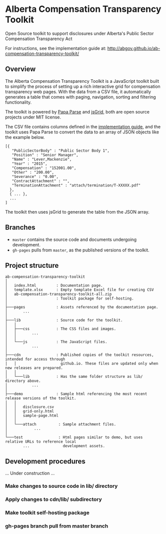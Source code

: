 # Alberta Compensation Transparency Toolkit
Open Source toolkit to support disclosures under Alberta's Public Sector Compensation Transparency Act

For instructions, see the implementation guide at: http://abgov.github.io/ab-compensation-transparency-toolkit/

## Overview

The Alberta Compensation Transparency Toolkit is a JavaScript toolkit built to simplify the process of setting up a rich interactive grid for compensation transparency web pages. With the data from a CSV file, it automatically generates a table that comes with paging, navigation, sorting and filtering functionality.

The toolkit is powered by [Papa Parse](http://papaparse.com/) and [jsGrid](http://js-grid.com/), both are open source projects under MIT license.

The CSV file contains columns defined in the [implementation guide](http://abgov.github.io/ab-compensation-transparency-toolkit/), and the toolkit uses Papa Parse to convert the data to an array of JSON objects like the example below.
```
[{
   "PublicSectorBody" : "Public Sector Body 1",
   "Position" : "Senior Manager",
   "Name" : "Lever,Mackenzie",
   "Year" : "2015",
   "Compensation" : "152001.00",
   "Other" : "200.00",
   "Severance" : "0.00",
   "ContractAttachment" : "",
   "TerminationAttachment" : "attach/termination/T-XXXXX.pdf"
  },
  { ... },
  ...
]
```

The toolkit then uses jsGrid to generate the table from the JSON array.

## Branches
- `master` contains the source code and documents undergoing development.
- `gh-pages` pulls from `master`, as the published versions of the toolkit.

## Project structure
```
ab-compensation-transparency-toolkit
│
│   index.html         : Documentation page.
│   template.xlsx      : Empty template Excel file for creating CSV
│   ab-compensation-transparency-toolkit-all.zip
│                      : Toolkit package for self-hosting.
│
├───pages              : Assets referenced by the documentation page.
│       ...
│
├───lib                : Source code for the toolkit.
│   │
│   ├───css            : The CSS files and images.
│   │       ...
│   │
│   └───js             : The JavaScript files.
│           ...
│
├───cdn                : Published copies of the toolkit resources, intended for access through 
│   │                    github.io. These files are updated only when new releases are prepared.
│   │
│   └───lib            : Has the same folder structure as lib/ directory above.
│           ...
│
├───demo               : Sample html referencing the most recent release versions of the toolkit.
│   │
│   │   disclosure.csv
│   │   grid-only.html
│   │   sample-page.html
│   │
│   └───attach          : Sample attachment files.
│            ...
│
└───test                : Html pages similar to demo, but uses relative URLs to reference local 
        ...               development assets.

```

## Development procedures
... Under construction ...
### Make changes to source code in lib/ directory
### Apply changes to cdn/lib/ subdirectory
### Make toolkit self-hosting package
### gh-pages branch pull from master branch

